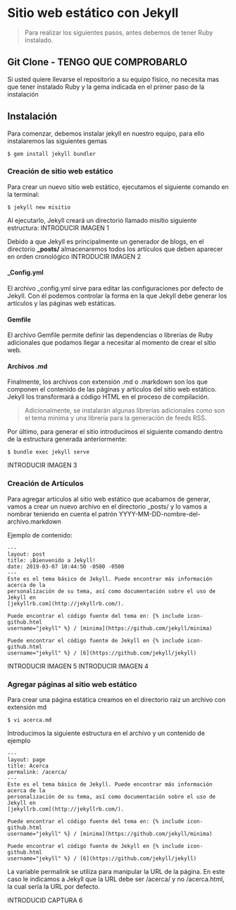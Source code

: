 # Sitio web estático con Jekyll
> Para realizar los siguientes pasos, antes debemos de tener Ruby instalado.

## Git Clone - TENGO QUE COMPROBARLO
Si usted quiere llevarse el repositorio a su equipo físico, no necesita mas que tener instalado Ruby y la gema indicada en el primer paso de la instalación

## Instalación
Para comenzar, debemos instalar jekyll en nuestro equipo, para ello instalaremos las siguientes gemas

  	$ gem install jekyll bundler

### Creación de sitio web estático
Para crear un nuevo sitio web estático, ejecutamos el siguiente comando en la terminal:

	$ jekyll new misitio

Al ejecutarlo, Jekyll creará un directorio llamado misitio siguiente estructura:
INTRODUCIR IMAGEN 1

Debido a que Jekyll es principalmente un generador de blogs, en el directorio **_posts/** almacenaremos todos los artículos que deben aparecer en orden cronológico
INTRODUCIR IMAGEN 2

#### _Config.yml
El archivo _config.yml sirve para editar las configuraciones por defecto de Jekyll. Con él podemos controlar la forma en la que Jekyll debe generar los artículos y las páginas web estáticas.

#### Gemfile
El archivo Gemfile permite definir las dependencias o librerías de Ruby adicionales que podamos llegar a necesitar al momento de crear el sitio web.

#### Archivos .md
Finalmente, los archivos con extensión .md o .markdown son los que componen el contenido de las páginas y artículos del sitio web estático. Jekyll los transformará a código HTML en el proceso de compilación.

>Adicionalmente, se instalarán algunas librerías adicionales como son el tema minima y una librería para la generación de feeds RSS.

Por último, para generar el sitio introducimos el siguiente comando dentro de la estructura generada anteriormente:

	$ bundle exec jekyll serve

INTRODUCIR IMAGEN 3

### Creación de Artículos
Para agregar artículos al sitio web estático que acabamos de generar, vamos a crear un nuevo archivo en el directorio _posts/ y lo vamos a nombrar teniendo en cuenta el patrón YYYY-MM-DD-nombre-del-archivo.markdown

Ejemplo de contenido:

	---
	layout: post
	title: ¡Bienvenido a Jekyll!
	date: 2019-03-07 10:44:50 -0500 -0500
	---
	Este es el tema básico de Jekyll. Puede encontrar más información acerca de la
	personalización de su tema, así como documentación sobre el uso de Jekyll en
	[jekyllrb.com](http://jekyllrb.com/).

	Puede encontrar el código fuente del tema en: {% include icon-github.html
	username="jekyll" %} / [minima](https://github.com/jekyll/minima)

	Puede encontrar el código fuente de Jekyll en {% include icon-github.html
	username="jekyll" %} / [6](https://github.com/jekyll/jekyll)

INTRODUCIR IMAGEN 5
INTRODUCIR IMAGEN 4

### Agregar páginas al sitio web estático
Para crear una página estática creamos en el directorio raiz un archivo con extensión md

	$ vi acerca.md

Introducimos la siguiente estructura en el archivo y un contenido de ejemplo

	---
	layout: page
	title: Acerca
	permalink: /acerca/
	---
	Este es el tema básico de Jekyll. Puede encontrar más información acerca de la
	personalización de su tema, así como documentación sobre el uso de Jekyll en
	[jekyllrb.com](http://jekyllrb.com/).

	Puede encontrar el código fuente del tema en: {% include icon-github.html
	username="jekyll" %} / [minima](https://github.com/jekyll/minima)

	Puede encontrar el código fuente de Jekyll en {% include icon-github.html
	username="jekyll" %} / [6](https://github.com/jekyll/jekyll)

La variable permalink se utiliza para manipular la URL de la página. En este caso le indicamos a Jekyll que la URL debe ser /acerca/ y no /acerca.html, la cual sería la URL por defecto.

INTRODUCID CAPTURA 6
